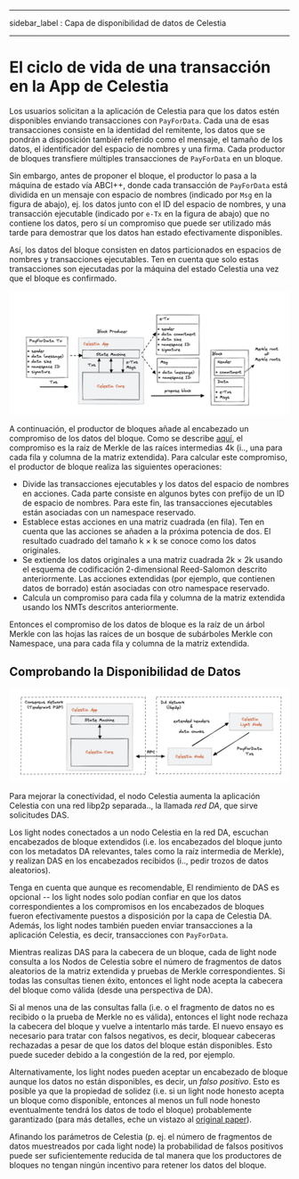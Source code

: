 - - -
sidebar_label : Capa de disponibilidad de datos de Celestia
- - -

# El ciclo de vida de una transacción en la App de Celestia

Los usuarios solicitan a la aplicación de Celestia para que los datos estén disponibles enviando transacciones con `PayForData`. Cada una de esas transacciones consiste en la identidad del remitente, los datos que se pondrán a disposición también referido como el mensaje, el tamaño de los datos, el identificador del espacio de nombres y una firma. Cada productor de bloques transfiere múltiples transacciones de `PayForData` en un bloque.

Sin embargo, antes de proponer el bloque, el productor lo pasa a la máquina de estado vía ABCI++, donde cada transacción de `PayForData` está dividida en un mensaje con espacio de nombres (indicado por `Msg` en la figura de abajo), ej. los datos junto con el ID del espacio de nombres, y una transacción ejecutable (indicado por `e-Tx` en la figura de abajo) que no contiene los datos, pero sí un compromiso que puede ser utilizado más tarde para demostrar que los datos han estado efectivamente disponibles.

Así, los datos del bloque consisten en datos particionados en espacios de nombres y transacciones ejecutables. Ten en cuenta que solo estas transacciones son ejecutadas por la máquina del estado Celestia una vez que el bloque es confirmado.

![El ciclo de vida de una transacción en la App de Celestia](/img/concepts/tx-lifecycle.png)

A continuación, el productor de bloques añade al encabezado un compromiso de los datos del bloque. Como se describe [aquí](./data-availability-layer.md#fraud-proofs-of-incorrectly-extended-data), el compromiso es la raíz de Merkle de las raíces intermedias 4k (i.., una para cada fila y columna de la matriz extendida). Para calcular este compromiso, el productor de bloque realiza las siguientes operaciones:

- Divide las transacciones ejecutables y los datos del espacio de nombres en acciones. Cada parte consiste en algunos bytes con prefijo de un ID de espacio de nombres. Para este fin, las transacciones ejecutables están asociadas con un namespace reservado.
- Establece estas acciones en una matriz cuadrada (en fila). Ten en cuenta que las acciones se añaden a la próxima potencia de dos. El resultado cuadrado del tamaño k × k se conoce como los datos originales.
- Se extiende los datos originales a una matriz cuadrada 2k × 2k usando el esquema de codificación 2-dimensional Reed-Salomon descrito anteriormente. Las acciones extendidas (por ejemplo, que contienen datos de borrado) están asociadas con otro namespace reservado.
- Calcula un compromiso para cada fila y columna de la matriz extendida usando los NMTs descritos anteriormente.

Entonces el compromiso de los datos de bloque es la raíz de un árbol Merkle con las hojas las raíces de un bosque de subárboles Merkle con Namespace, una para cada fila y columna de la matriz extendida.

## Comprobando la Disponibilidad de Datos

![Red DA](/img/concepts/consensus-da.png)

Para mejorar la conectividad, el nodo Celestia aumenta la aplicación Celestia con una red libp2p separada.., la llamada _red DA_, que sirve solicitudes DAS.

Los light nodes conectados a un nodo Celestia en la red DA, escuchan encabezados de bloque extendidos (i.e. los encabezados del bloque junto con los metadatos DA relevantes, tales como la raíz intermedia de Merkle), y realizan DAS en los encabezados recibidos (i.., pedir trozos de datos aleatorios).

Tenga en cuenta que aunque es recomendable, El rendimiento de DAS es opcional -- los light nodes solo podían confiar en que los datos correspondientes a los compromisos en los encabezados de bloques fueron efectivamente puestos a disposición por la capa de Celestia DA. Además, los light nodes también pueden enviar transacciones a la aplicación Celestia, es decir, transacciones con `PayForData`.

Mientras realizas DAS para la cabecera de un bloque, cada de light node consulta a los Nodos de Celestia sobre el número de fragmentos de datos aleatorios de la matriz extendida y pruebas de Merkle correspondientes. Si todas las consultas tienen éxito, entonces el light node acepta la cabecera del bloque como válida (desde una perspectiva de DA).

Si al menos una de las consultas falla (i.e. o el fragmento de datos no es recibido o la prueba de Merkle no es válida), entonces el light node rechaza la cabecera del bloque y vuelve a intentarlo más tarde. El nuevo ensayo es necesario para tratar con falsos negativos, es decir, bloquear cabeceras rechazadas a pesar de que los datos del bloque están disponibles. Esto puede suceder debido a la congestión de la red, por ejemplo.

Alternativamente, los light nodes pueden aceptar un encabezado de bloque aunque los datos no están disponibles, es decir, un _falso positivo_. Esto es posible ya que la propiedad de solidez (i.e. si un light node honesto acepta un bloque como disponible, entonces al menos un full node honesto eventualmente tendrá los datos de todo el bloque) probablemente garantizado (para más detalles, eche un vistazo al [original paper](https://arxiv.org/abs/1809.09044)).

Afinando los parámetros de Celestia (p. ej. el número de fragmentos de datos muestreados por cada light node) la probabilidad de falsos positivos puede ser suficientemente reducida de tal manera que los productores de bloques no tengan ningún incentivo para retener los datos del bloque.

